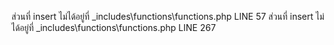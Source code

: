ส่วนที่ insert ไม่ได้อยู่ที่ _includes\functions\functions.php LINE 57
ส่วนที่ insert ไม่ได้อยู่ที่ _includes\functions\functions.php LINE 267
